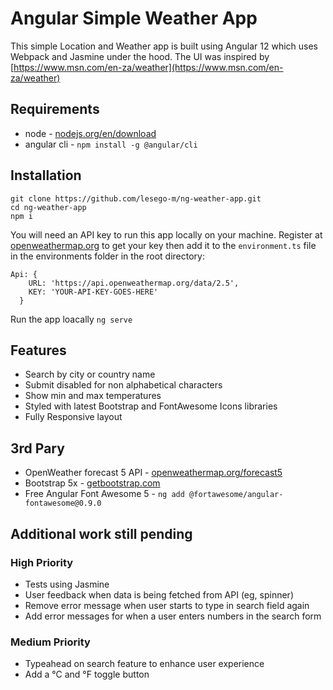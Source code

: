 # Angular Simple Weather App

This simple Location and Weather app is built using Angular 12 which uses Webpack and Jasmine under the hood. The UI was inspired by [https://www.msn.com/en-za/weather](https://www.msn.com/en-za/weather)

## Requirements

- node - [nodejs.org/en/download](https://nodejs.org/en/download/)
- angular cli - `npm install -g @angular/cli`


## Installation

```
git clone https://github.com/lesego-m/ng-weather-app.git
cd ng-weather-app
npm i
```

You will need an API key to run this app locally on your machine. Register at [openweathermap.org](https://openweathermap.org) to get your key then add it to the `environment.ts` file in the environments folder in the root directory:

```
Api: {
    URL: 'https://api.openweathermap.org/data/2.5',
    KEY: 'YOUR-API-KEY-GOES-HERE'
  }
```

Run the app loacally
`ng serve`

## Features

- Search by city or country name
- Submit disabled for non alphabetical characters
- Show min and max temperatures
- Styled with latest Bootstrap and FontAwesome Icons libraries
- Fully Responsive layout

## 3rd Pary

- OpenWeather forecast 5 API - [openweathermap.org/forecast5](https://openweathermap.org/forecast5)
- Bootstrap 5x - [getbootstrap.com](https://getbootstrap.com/)
- Free Angular Font Awesome 5 - `ng add @fortawesome/angular-fontawesome@0.9.0`

## Additional work still pending

### High Priority
- Tests using Jasmine
- User feedback when data is being fetched from API (eg, spinner)
- Remove error message when user starts to type in search field again
- Add error messages for when a user enters numbers in the search form

### Medium Priority
- Typeahead on search feature to enhance user experience
- Add a &deg;C and &deg;F toggle button

